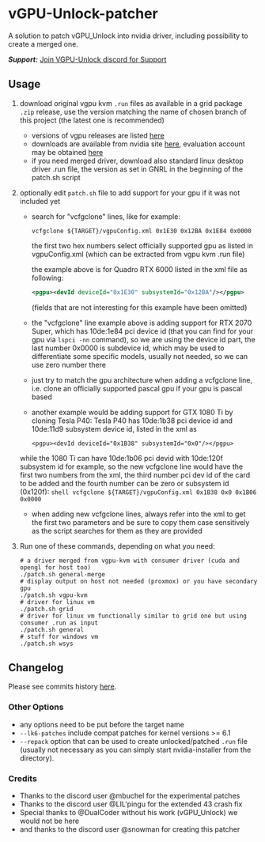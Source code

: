 # vGPU-Unlock-patcher
A solution to patch vGPU_Unlock into nvidia driver, including possibility to create a merged one.

**_Support:_** [Join VGPU-Unlock discord for Support](https://discord.com/invite/5rQsSV3Byq)

## Usage

1. download original vgpu kvm `.run` files as available in a grid package `.zip` release, use the version matching the name of chosen branch of this project (the latest one is recommended)
   - versions of vgpu releases are listed [here](https://docs.nvidia.com/grid/index.html)
   - downloads are available from nvidia site [here](http://nvid.nvidia.com/dashboard/), evaluation account may be obtained [here](http://www.nvidia.com/object/vgpu-evaluation.html)
   - if you need merged driver, download also standard linux desktop driver .run file, the version as set in GNRL in the beginning of the patch.sh script

2. optionally edit `patch.sh` file to add support for your gpu if it was not included yet
   - search for "vcfgclone" lines, like for example:
        ```shell
        vcfgclone ${TARGET}/vgpuConfig.xml 0x1E30 0x12BA 0x1E84 0x0000
        ```
     the first two hex numbers select officially supported gpu as listed in vgpuConfig.xml (which can be extracted from vgpu kvm .run file)
     
     the example above is for Quadro RTX 6000 listed in the xml file as following:
        ```xml
        <pgpu><devId deviceId="0x1E30" subsystemId="0x12BA"/></pgpu>
        ```
     (fields that are not interesting for this example have been omitted)
     
   - the "vcfgclone" line example above is adding support for RTX 2070 Super, which has 10de:1e84 pci device id (that you can find for your gpu via `lspci -nn` command), so we are using the device id part, the last number 0x0000 is subdevice id, which may be used to differentiate some specific models, usually not needed, so we can use zero number there

   - just try to match the gpu architecture when adding a vcfgclone line, i.e. clone an officially supported pascal gpu if your gpu is pascal based

   - another example would be adding support for GTX 1080 Ti by cloning Tesla P40:
     Tesla P40 has 10de:1b38 pci device id and 10de:11d9 subsystem device id, listed in the xml as
        ```shell
        <pgpu><devId deviceId="0x1B38" subsystemId="0x0"/></pgpu>
        ```
        
   while the 1080 Ti can have 10de:1b06 pci devid with 10de:120f subsystem id for example, so the new vcfgclone line would have the first two numbers from the xml, the third number pci dev id of the card to be added and the fourth number can be zero or subsystem id (0x120f):
        ```shell
        vcfgclone ${TARGET}/vgpuConfig.xml 0x1B38 0x0 0x1B06 0x0000
        ```
        
   - when adding new vcfgclone lines, always refer into the xml to get the first two parameters and be sure to copy them case sensitively as the script searches for them as they are provided

3. Run one of these commands, depending on what you need:
      ```shell
      # a driver merged from vgpu-kvm with consumer driver (cuda and opengl for host too)
      ./patch.sh general-merge
      # display output on host not needed (proxmox) or you have secondary gpu
      ./patch.sh vgpu-kvm
      # driver for linux vm
      ./patch.sh grid
      # driver for linux vm functionally similar to grid one but using consumer .run as input
      ./patch.sh general
      # stuff for windows vm
      ./patch.sh wsys
      ```

## Changelog
Please see commits history [here](https://github.com/VGPU-Community-Drivers/vGPU-Unlock-patcher/commits/).

### Other Options 
- any options need to be put before the target name
- `--lk6-patches` include compat patches for kernel versions >= 6.1
- `--repack` option that can be used to create unlocked/patched `.run` file (usually not necessary as you can simply start nvidia-installer from the directory).

### Credits
- Thanks to the discord user @mbuchel for the experimental patches
- Thanks to the discord user @LIL'pingu for the extended 43 crash fix
- Special thanks to @DualCoder without his work (vGPU_Unlock) we would not be here
- and thanks to the discord user @snowman for creating this patcher
